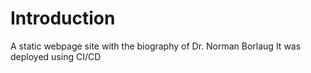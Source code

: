# Introduction

A static webpage site with the biography of Dr. Norman Borlaug
It was deployed using CI/CD
